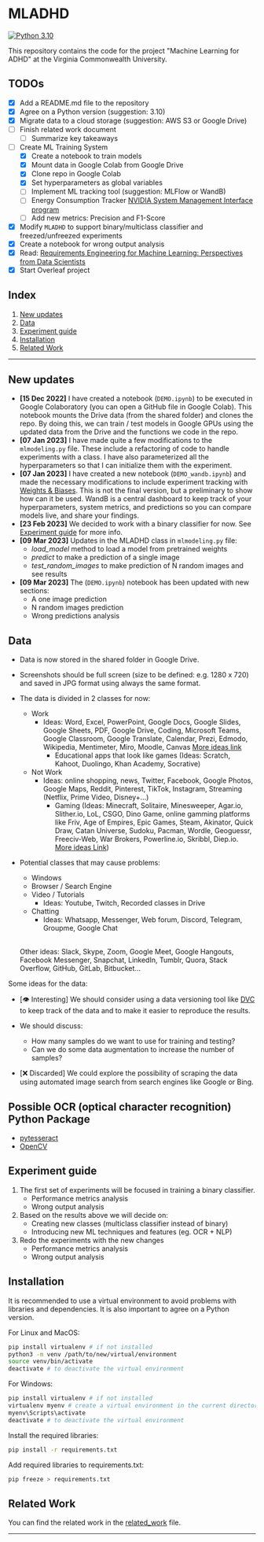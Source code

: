 # MLADHD

[![Python 3.10](https://img.shields.io/badge/python-3.10-blue)](https://www.python.org/downloads/release/python-3100/)

This repository contains the code for the project "Machine Learning for ADHD" at the Virginia Commonwealth University.

## TODOs

- [X] Add a README.md file to the repository
- [X] Agree on a Python version (suggestion: 3.10)
- [X] Migrate data to a cloud storage (suggestion: AWS S3 or Google Drive)
- [ ] Finish related work document
    - [ ] Summarize key takeaways
- [ ] Create ML Training System
    - [X] Create a notebook to train models
    - [X] Mount data in Google Colab from Google Drive
    - [X] Clone repo in Google Colab
    - [X] Set hyperparameters as global variables
    - [ ] Implement ML tracking tool (suggestion: MLFlow or WandB)
    - [ ] Energy Consumption Tracker [NVIDIA System Management Interface program](https://developer.download.nvidia.com/compute/DCGM/docs/nvidia-smi-367.38.pdf)
    - [ ] Add new metrics: Precision and F1-Score
- [X] Modify `MLADHD` to support binary/multiclass classifier and freezed/unfreezed experiments
- [X] Create a notebook for wrong output analysis
- [X] Read: [Requirements Engineering for Machine Learning:
Perspectives from Data Scientists](https://arxiv.org/pdf/1908.04674.pdf)
- [X] Start Overleaf project

## Index

1. [New updates](#new-updates)
2. [Data](#data)
3. [Experiment guide](#experiment-guide)
4. [Installation](#installation)
5. [Related Work](#related-work)
---

## New updates

- **[15 Dec 2022]** I have created a notebook (`DEMO.ipynb`) to be executed in Google Colaboratory (you can open a GitHub file in Google Colab). This notebook mounts the Drive data (from the shared folder) and clones the repo. By doing this, we can train / test models in Google GPUs using the updated data from the Drive and the functions we code in the repo.
- **[07 Jan 2023]** I have made quite a few modifications to the `mlmodeling.py` file. These include a refactoring of code to handle experiments with a class. I have also parameterized all the hyperparameters so that I can initialize them with the experiment.
- **[07 Jan 2023]** I have created a new notebook (`DEMO_wandb.ipynb`) and made the necessary modifications to include experiment tracking with [Weights & Biases](https://wandb.ai/site). This is not the final version, but a preliminary to show how can it be used. WandB is a central dashboard to keep track of your hyperparameters, system metrics, and predictions so you can compare models live, and share your findings.
- **[23 Feb 2023]** We decided to work with a binary classifier for now. See [Experiment guide](#experiment-guide) for more info.
- **[09 Mar 2023]** Updates in the MLADHD class in `mlmodeling.py` file:
    - *load_model* method to load a model from pretrained weights
    - *predict* to make a prediction of a single image
    - *test_random_images* to make prediction of N random images and see results
- **[09 Mar 2023]** The (`DEMO.ipynb`) notebook has been updated with new sections:
    - A one image prediction
    - N random images prediction
    - Wrong predictions analysis

## Data

- Data is now stored in the shared folder in Google Drive.
- Screenshots should be full screen (size to be defined: e.g. 1280 x 720) and saved in JPG format using always the same format.
- The data is divided in 2 classes for now:
    - Work
        - Ideas: Word, Excel, PowerPoint, Google Docs, Google Slides, Google Sheets, PDF, Google Drive, Coding, Microsoft Teams, Google Classroom, Google Translate, Calendar, Prezi, Edmodo, Wikipedia, Mentimeter, Miro, Moodle, Canvas [More ideas link](https://www.toptools4learning.com/)
            - Educational apps that look like games (Ideas: Scratch, Kahoot, Duolingo, Khan Academy, Socrative)
    - Not Work
        - Ideas: online shopping, news, Twitter, Facebook, Google Photos, Google Maps, Reddit, Pinterest, TikTok, Instagram, Streaming (Netflix, Prime Video, Disney+...)
            - Gaming (Ideas: Minecraft, Solitaire, Minesweeper, Agar.io, Slither.io, LoL, CSGO, Dino Game, online gamming platforms like Friv, Age of Empires, Epic Games, Steam, Akinator, Quick Draw, Catan Universe, Sudoku, Pacman, Wordle, Geoguessr, Freeciv-Web, War Brokers, Powerline.io, Skribbl, Diep.io. [More ideas Link](https://beebom.com/browser-games/))
- Potential classes that may cause problems:
    - Windows
    - Browser / Search Engine
    - Video / Tutorials
        - Ideas: Youtube, Twitch, Recorded classes in Drive
    - Chatting
        - Ideas: Whatsapp, Messenger, Web forum, Discord, Telegram, Groupme, Google Chat
        
    \
    Other ideas: Slack, Skype, Zoom, Google Meet, Google Hangouts, Facebook Messenger, Snapchat, LinkedIn, Tumblr, Quora, Stack Overflow, GitHub, GitLab, Bitbucket...

Some ideas for the data:
- [👁️ Interesting] We should consider using a data versioning tool like [DVC](https://dvc.org/) to keep track of the data and to make it easier to reproduce the results.
- We should discuss:
    - How many samples do we want to use for training and testing?
    - Can we do some data augmentation to increase the number of samples?

- [❌ Discarded] We could explore the possibility of scraping the data using automated image search from search engines like Google or Bing.

## Possible OCR (optical character recognition) Python Package 

- [pytesseract](https://pypi.org/project/pytesseract/)
- [OpenCV](https://pypi.org/project/opencv-python/)

## Experiment guide

 1. The first set of experiments will be focused in training a binary classifier.
    - Performance metrics analysis
    - Wrong output analysis
 2. Based on the results above we will decide on:
    - Creating new classes (multiclass classifier instead of binary)
    - Introducing new ML techniques and features (eg. OCR + NLP)
 3. Redo the experiments with the new changes
    - Performance metrics analysis
    - Wrong output analysis

## Installation

It is recommended to use a virtual environment to avoid problems with libraries and dependencies. It is also important to agree on a Python version.

For Linux and MacOS:

```bash
pip install virtualenv # if not installed
python3 -m venv /path/to/new/virtual/environment
source venv/bin/activate
deactivate # to deactivate the virtual environment
```

For Windows:

```bash
pip install virtualenv # if not installed
virtualenv myenv # create a virtual environment in the current directory
myenv\Scripts\activate
deactivate # to deactivate the virtual environment
```

Install the required libraries:

```bash
pip install -r requirements.txt
```

Add required libraries to requirements.txt:

```bash
pip freeze > requirements.txt
```

## Related Work

You can find the related work in the [related_work](/docs/related_work.md) file.

---
